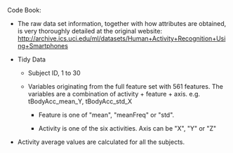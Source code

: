 Code Book:

* The raw data set information, together with how attributes are obtained, is very thoroughly detailed at the original website: http://archive.ics.uci.edu/ml/datasets/Human+Activity+Recognition+Using+Smartphones

* Tidy Data
  - Subject ID, 1 to 30
  - Variables originating from the full feature set with 561 features. The variables are a combination of activity + feature + axis.  e.g. tBodyAcc_mean_Y, tBodyAcc_std_X

    - Feature is one of "mean", "meanFreq" or "std".

    - Activity is one of the six activities. Axis can be "X", "Y" or "Z"

* Activity average values are calculated for all the subjects.
